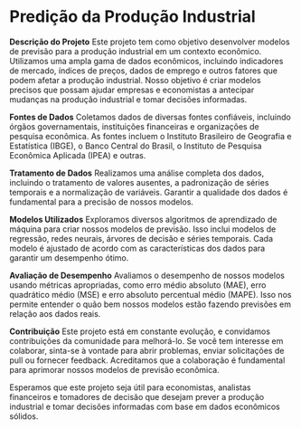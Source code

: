 <h1>Predição da Produção Industrial</h1>

**Descrição do Projeto**
Este projeto tem como objetivo desenvolver modelos de previsão para a produção industrial em um contexto econômico. Utilizamos uma ampla gama de dados econômicos, incluindo indicadores de mercado, índices de preços, dados de emprego e outros fatores que podem afetar a produção industrial. Nosso objetivo é criar modelos precisos que possam ajudar empresas e economistas a antecipar mudanças na produção industrial e tomar decisões informadas.

**Fontes de Dados**
Coletamos dados de diversas fontes confiáveis, incluindo órgãos governamentais, instituições financeiras e organizações de pesquisa econômica. As fontes incluem o Instituto Brasileiro de Geografia e Estatística (IBGE), o Banco Central do Brasil, o Instituto de Pesquisa Econômica Aplicada (IPEA) e outras.

**Tratamento de Dados**
Realizamos uma análise completa dos dados, incluindo o tratamento de valores ausentes, a padronização de séries temporais e a normalização de variáveis. Garantir a qualidade dos dados é fundamental para a precisão de nossos modelos.

**Modelos Utilizados**
Exploramos diversos algoritmos de aprendizado de máquina para criar nossos modelos de previsão. Isso inclui modelos de regressão, redes neurais, árvores de decisão e séries temporais. Cada modelo é ajustado de acordo com as características dos dados para garantir um desempenho ótimo.

**Avaliação de Desempenho**
Avaliamos o desempenho de nossos modelos usando métricas apropriadas, como erro médio absoluto (MAE), erro quadrático médio (MSE) e erro absoluto percentual médio (MAPE). Isso nos permite entender o quão bem nossos modelos estão fazendo previsões em relação aos dados reais.

**Contribuição**
Este projeto está em constante evolução, e convidamos contribuições da comunidade para melhorá-lo. Se você tem interesse em colaborar, sinta-se à vontade para abrir problemas, enviar solicitações de pull ou fornecer feedback. Acreditamos que a colaboração é fundamental para aprimorar nossos modelos de previsão econômica.

Esperamos que este projeto seja útil para economistas, analistas financeiros e tomadores de decisão que desejam prever a produção industrial e tomar decisões informadas com base em dados econômicos sólidos.
